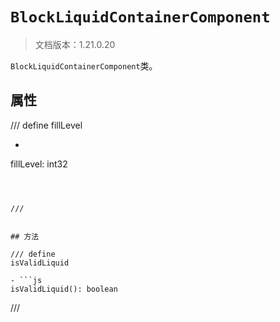 # `BlockLiquidContainerComponent`

> 文档版本：1.21.0.20

`BlockLiquidContainerComponent`类。

## 属性

/// define
fillLevel

- ```js
fillLevel: int32
```



///


## 方法

/// define
isValidLiquid

- ```js
isValidLiquid(): boolean
```



///


